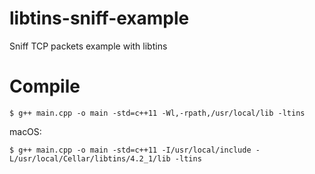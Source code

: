 # libtins-sniff-example
Sniff TCP packets example with libtins

# Compile
```
$ g++ main.cpp -o main -std=c++11 -Wl,-rpath,/usr/local/lib -ltins
```

macOS:
```
$ g++ main.cpp -o main -std=c++11 -I/usr/local/include -L/usr/local/Cellar/libtins/4.2_1/lib -ltins
```
